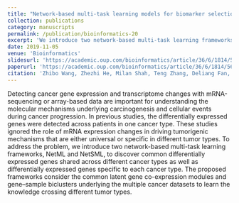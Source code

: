 ```yaml
---
title: "Network-based multi-task learning models for biomarker selection and cancer outcome prediction"
collection: publications
category: manuscripts
permalink: /publication/bioinformatics-20
excerpt: 'We introduce two network-based multi-task learning frameworks, NetML and NetSML, to discover common differentially expressed genes shared across different cancer types as well as differentially expressed genes specific to each cancer type.'
date: 2019-11-05
venue: 'Bioinformatics'
slidesurl: 'https://academic.oup.com/bioinformatics/article/36/6/1814/5613179'
paperurl: 'https://academic.oup.com/bioinformatics/article/36/6/1814/5613179'
citation: 'Zhibo Wang, Zhezhi He, Milan Shah, Teng Zhang, Deliang Fan, Wei Zhang, Network-based multi-task learning models for biomarker selection and cancer outcome prediction, Bioinformatics, Volume 36, Issue 6, March 2020, Pages 1814–1822, https://doi.org/10.1093/bioinformatics/btz809'
---
```


Detecting cancer gene expression and transcriptome changes with mRNA-sequencing or array-based data are important for understanding the molecular mechanisms underlying carcinogenesis and cellular events during cancer progression. In previous studies, the differentially expressed genes were detected across patients in one cancer type. These studies ignored the role of mRNA expression changes in driving tumorigenic mechanisms that are either universal or specific in different tumor types. To address the problem, we introduce two network-based multi-task learning frameworks, NetML and NetSML, to discover common differentially expressed genes shared across different cancer types as well as differentially expressed genes specific to each cancer type. The proposed frameworks consider the common latent gene co-expression modules and gene–sample biclusters underlying the multiple cancer datasets to learn the knowledge crossing different tumor types.